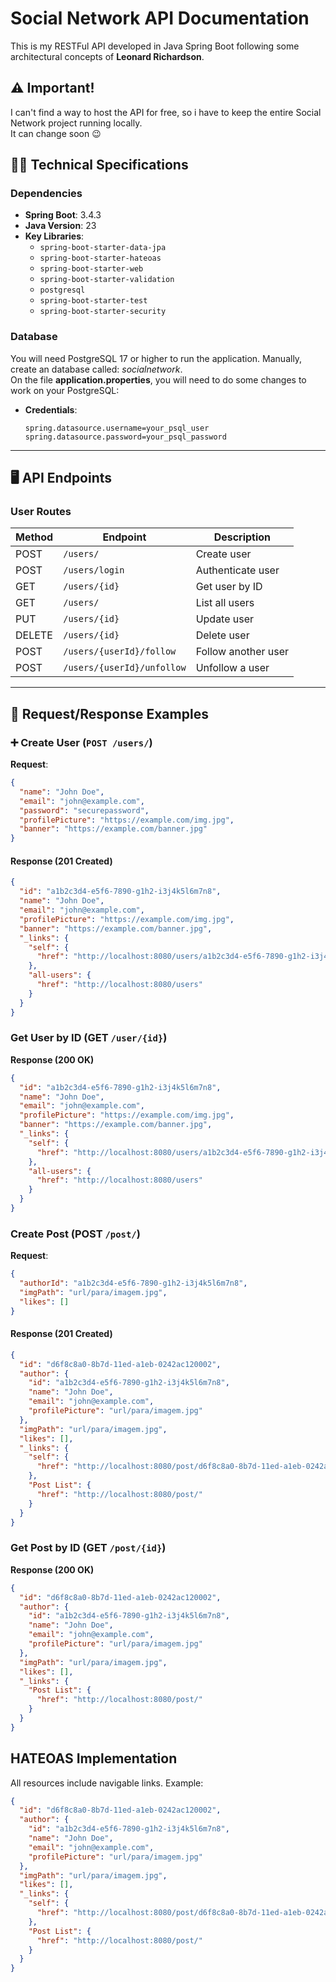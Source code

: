 # Social Network API Documentation
This is my RESTFul API developed in Java Spring Boot following some architectural concepts of **Leonard Richardson**.

## ⚠️ Important!
  I can't find a way to host the API for free, so i have to keep the entire Social Network project running locally.  
  It can change soon 😉

## 🧑‍💻 Technical Specifications

### Dependencies
- **Spring Boot**: 3.4.3
- **Java Version**: 23
- **Key Libraries**:
  - `spring-boot-starter-data-jpa`
  - `spring-boot-starter-hateoas`
  - `spring-boot-starter-web`
  - `spring-boot-starter-validation`
  - `postgresql`
  - `spring-boot-starter-test`
  - `spring-boot-starter-security`

### Database
You will need PostgreSQL 17 or higher to run the application. Manually, create an database called: *socialnetwork*.  
On the file **application.properties**, you will need to do some changes to work on your PostgreSQL:
- **Credentials**:
  ```properties
  spring.datasource.username=your_psql_user
  spring.datasource.password=your_psql_password
  ```

---

## 🖥️ API Endpoints

### User Routes

| Method | Endpoint                     | Description              |
|--------|------------------------------|--------------------------|
| POST   | `/users/`                    | Create user              |
| POST   | `/users/login`              | Authenticate user        |
| GET    | `/users/{id}`               | Get user by ID           |
| GET    | `/users/`                   | List all users           |
| PUT    | `/users/{id}`               | Update user              |
| DELETE | `/users/{id}`               | Delete user              |
| POST   | `/users/{userId}/follow`    | Follow another user      |
| POST   | `/users/{userId}/unfollow`  | Unfollow a user          |

---

## 🧪 Request/Response Examples

### ➕ Create User (`POST /users/`)

**Request**:
```json
{
  "name": "John Doe",
  "email": "john@example.com",
  "password": "securepassword",
  "profilePicture": "https://example.com/img.jpg",
  "banner": "https://example.com/banner.jpg"
}
```

#### Response (201 Created)
```json
{
  "id": "a1b2c3d4-e5f6-7890-g1h2-i3j4k5l6m7n8",
  "name": "John Doe",
  "email": "john@example.com",
  "profilePicture": "https://example.com/img.jpg",
  "banner": "https://example.com/banner.jpg",
  "_links": {
    "self": {
      "href": "http://localhost:8080/users/a1b2c3d4-e5f6-7890-g1h2-i3j4k5l6m7n8"
    },
    "all-users": {
      "href": "http://localhost:8080/users"
    }
  }
}

```

### Get User by ID (GET `/user/{id}`)
**Response (200 OK)**
```json
{
  "id": "a1b2c3d4-e5f6-7890-g1h2-i3j4k5l6m7n8",
  "name": "John Doe",
  "email": "john@example.com",
  "profilePicture": "https://example.com/img.jpg",
  "banner": "https://example.com/banner.jpg",
  "_links": {
    "self": {
      "href": "http://localhost:8080/users/a1b2c3d4-e5f6-7890-g1h2-i3j4k5l6m7n8"
    },
    "all-users": {
      "href": "http://localhost:8080/users"
    }
  }
}

```

### Create Post (POST `/post/`)
**Request**:
```json
{
  "authorId": "a1b2c3d4-e5f6-7890-g1h2-i3j4k5l6m7n8",
  "imgPath": "url/para/imagem.jpg",
  "likes": []
}

```

#### Response (201 Created)
```json
{
  "id": "d6f8c8a0-8b7d-11ed-a1eb-0242ac120002",
  "author": {
    "id": "a1b2c3d4-e5f6-7890-g1h2-i3j4k5l6m7n8",
    "name": "John Doe",
    "email": "john@example.com",
    "profilePicture": "url/para/imagem.jpg"
  },
  "imgPath": "url/para/imagem.jpg",
  "likes": [],
  "_links": {
    "self": {
      "href": "http://localhost:8080/post/d6f8c8a0-8b7d-11ed-a1eb-0242ac120002"
    },
    "Post List": {
      "href": "http://localhost:8080/post/"
    }
  }
}

```

### Get Post by ID (GET `/post/{id}`)
**Response (200 OK)**
```json
{
  "id": "d6f8c8a0-8b7d-11ed-a1eb-0242ac120002",
  "author": {
    "id": "a1b2c3d4-e5f6-7890-g1h2-i3j4k5l6m7n8",
    "name": "John Doe",
    "email": "john@example.com",
    "profilePicture": "url/para/imagem.jpg"
  },
  "imgPath": "url/para/imagem.jpg",
  "likes": [],
  "_links": {
    "Post List": {
      "href": "http://localhost:8080/post/"
    }
  }
}

```

## HATEOAS Implementation
All resources include navigable links. Example:
```json
{
  "id": "d6f8c8a0-8b7d-11ed-a1eb-0242ac120002",
  "author": {
    "id": "a1b2c3d4-e5f6-7890-g1h2-i3j4k5l6m7n8",
    "name": "John Doe",
    "email": "john@example.com",
    "profilePicture": "url/para/imagem.jpg"
  },
  "imgPath": "url/para/imagem.jpg",
  "likes": [],
  "_links": {
    "self": {
      "href": "http://localhost:8080/post/d6f8c8a0-8b7d-11ed-a1eb-0242ac120002"
    },
    "Post List": {
      "href": "http://localhost:8080/post/"
    }
  }
}

```


